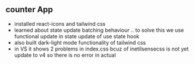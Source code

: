 ## counter App 
* installed react-icons and tailwind css 
* learned about state update batching behaviour .. to solve this we use functional update in state update of use state hook 
* also built dark-light mode functionality of tailwind css 
* in VS it shows 2 problems in index.css bcuz of inetilsensecss is not yet update to v4 so there is no error in actual 